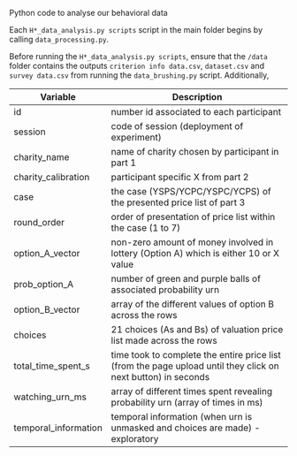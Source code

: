 
Python code to analyse our behavioral data 

Each ```H*_data_analysis.py scripts``` script in the main folder begins by calling ```data_processing.py```.

Before running the ```H*_data_analysis.py scripts```, ensure that the ```/data``` folder contains the outputs ```criterion info data.csv```, 
```dataset.csv``` and ```survey data.csv``` from running the ```data_brushing.py``` script. Additionally, 

| Variable             | Description                                                                                                     |
|----------------------|-----------------------------------------------------------------------------------------------------------------|
| id                   | number id associated to each participant                                                                        |
| session              | code of session (deployment of experiment)                                                                      |
| charity_name         | name of charity chosen by participant in part 1                                                                 |
| charity_calibration  | participant specific X from part 2                                                                              |
| case                 | the case (YSPS/YCPC/YSPC/YCPS) of the presented price list of part 3                                            |
| round_order          | order of presentation of price list within the case (1 to 7)                                                    |
| option_A_vector      | non-zero amount of money involved in lottery (Option A) which is either 10 or X value                           |
| prob_option_A        | number of green and purple balls of associated probability urn                                                  |
| option_B_vector      | array of the different values of option B across the rows                                                       |
| choices              | 21 choices (As and Bs) of valuation price list made across the rows                                             |
| total_time_spent_s   | time took to complete the entire price list (from the page upload until they click on next button) in seconds   |
| watching_urn_ms      | array of different times spent revealing probability urn (array of times in ms)                                 |
| temporal_information | temporal information (when urn is unmasked and choices are made) - exploratory                                  |

